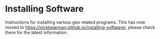 # Installing Software

Instructions for installing various geo related programs. This has now moved to https://nickbearman.github.io/installing-software/, please check there for the latest information. 


